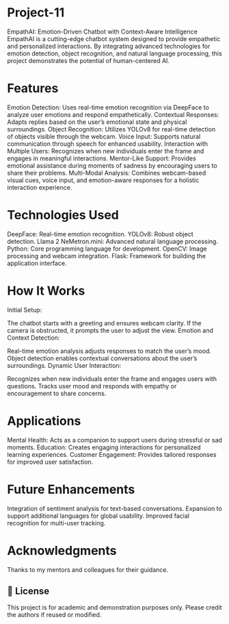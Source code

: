 # Project-11
EmpathAI: Emotion-Driven Chatbot with Context-Aware Intelligence
EmpathAI is a cutting-edge chatbot system designed to provide empathetic and personalized interactions. By integrating advanced technologies for emotion detection, object recognition, and natural language processing, this project demonstrates the potential of human-centered AI.

# Features
Emotion Detection: Uses real-time emotion recognition via DeepFace to analyze user emotions and respond empathetically.
Contextual Responses: Adapts replies based on the user’s emotional state and physical surroundings.
Object Recognition: Utilizes YOLOv8 for real-time detection of objects visible through the webcam.
Voice Input: Supports natural communication through speech for enhanced usability.
Interaction with Multiple Users: Recognizes when new individuals enter the frame and engages in meaningful interactions.
Mentor-Like Support: Provides emotional assistance during moments of sadness by encouraging users to share their problems.
Multi-Modal Analysis: Combines webcam-based visual cues, voice input, and emotion-aware responses for a holistic interaction experience.
# Technologies Used
DeepFace: Real-time emotion recognition.
YOLOv8: Robust object detection.
Llama 2 NeMetron.mini: Advanced natural language processing.
Python: Core programming language for development.
OpenCV: Image processing and webcam integration.
Flask: Framework for building the application interface.
# How It Works
Initial Setup:

The chatbot starts with a greeting and ensures webcam clarity.
If the camera is obstructed, it prompts the user to adjust the view.
Emotion and Context Detection:

Real-time emotion analysis adjusts responses to match the user’s mood.
Object detection enables contextual conversations about the user’s surroundings.
Dynamic User Interaction:

Recognizes when new individuals enter the frame and engages users with questions.
Tracks user mood and responds with empathy or encouragement to share concerns.
# Applications
Mental Health: Acts as a companion to support users during stressful or sad moments.
Education: Creates engaging interactions for personalized learning experiences.
Customer Engagement: Provides tailored responses for improved user satisfaction.
# Future Enhancements
Integration of sentiment analysis for text-based conversations.
Expansion to support additional languages for global usability.
Improved facial recognition for multi-user tracking.
# Acknowledgments
Thanks to my mentors and colleagues for their guidance.

## 📄 License
This project is for academic and demonstration purposes only. Please credit the authors if reused or modified.
